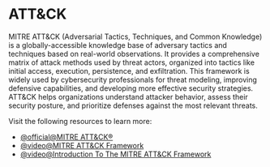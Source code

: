 # ATT&CK

MITRE ATT&CK (Adversarial Tactics, Techniques, and Common Knowledge) is a globally-accessible knowledge base of adversary tactics and techniques based on real-world observations. It provides a comprehensive matrix of attack methods used by threat actors, organized into tactics like initial access, execution, persistence, and exfiltration. This framework is widely used by cybersecurity professionals for threat modeling, improving defensive capabilities, and developing more effective security strategies. ATT&CK helps organizations understand attacker behavior, assess their security posture, and prioritize defenses against the most relevant threats.

Visit the following resources to learn more:

- [@official@MITRE ATT&CK®](https://attack.mitre.org/)
- [@video@MITRE ATT&CK Framework](https://www.youtube.com/watch?v=Yxv1suJYMI8)
- [@video@Introduction To The MITRE ATT&CK Framework](https://www.youtube.com/watch?v=LCec9K0aAkM)